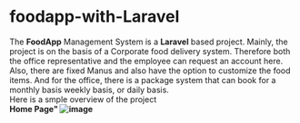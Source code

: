 # foodapp-with-Laravel
The <b>FoodApp</b> Management System is a <b> Laravel</b> based project. Mainly, the project is on the basis of a Corporate food delivery system. Therefore both the office representative and the employee can request an account here. Also, there are fixed Manus and also have the option to customize the food items. And for the office, there is a package system that can book for a monthly basis weekly basis, or daily basis. </br>
Here is a smple overview of the project </br>
<b>Home Page"
![image](https://github.com/Shakil-md-abdullah-al/foodapp-with-Laravel/assets/65440571/ab8ebe74-7125-41ab-9bbe-d124ad0c4c5f)


